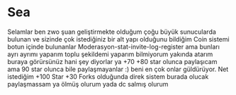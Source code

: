 # Sea

Selamlar ben zwo şuan geliştirmekte olduğum çoğu büyük sunucularda bulunan ve sizinde çok istediğiniz bir alt yapı olduğunu bildiğim Coin sistemi botun içinde bulunanlar Moderasyon-stat-invite-log-register ama bunları ayrı ayrımı yaparım toplu şekildemi yaparım bilmiyorum yakında atarım buraya görürsünüz hani şey diyorlar ya +70 +80 star olunca paylaşıcam ama 90 star olunca bile paylaşmayanlar :) beni en çok onlar güldürüyor. Net istediğim +100 Star +30 Forks olduğunda direk sistem burada olucak paylaşmassam ya ölmüş olurum yada dc salmış olurum
